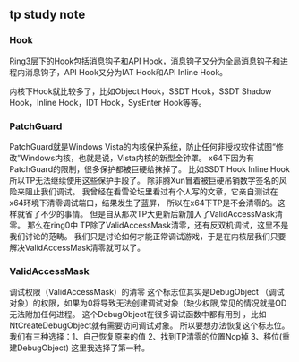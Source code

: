 ## tp study note

### Hook

Ring3层下的Hook包括消息钩子和API Hook，消息钩子又分为全局消息钩子和进程内消息钩子，API Hook又分为IAT Hook和API Inline Hook。

内核下Hook就比较多了，比如Object Hook，SSDT Hook，SSDT Shadow Hook，Inline Hook，IDT Hook，SysEnter Hook等等。

### PatchGuard
PatchGuard就是Windows Vista的内核保护系统，防止任何非授权软件试图“修改”Windows内核，也就是说，Vista内核的新型金钟罩。
x64下因为有PatchGuard的限制，很多保护都被巨硬给抹掉了。
比如SSDT Hook Inline Hook 所以TP无法继续使用这些保护手段了。
除非腾Xun冒着被巨硬吊销数字签名的风险来阻止我们调试。
我曾经在看雪论坛里看过有个人写的文章，它亲自测试在x64环境下清零调试端口，结果发生了蓝屏，
所以在x64下TP是不会清零的。这样就省了不少的事情。
但是自从那次TP大更新后新加入了ValidAccessMask清零。
那么在ring0中 TP除了ValidAccessMask清零，还有反双机调试，这里不是我们讨论的范畴。
我们只是讨论如何才能正常调试游戏，于是在内核层我们只要解决ValidAccessMask清零就可以了。

### ValidAccessMask
调试权限（ValidAccessMask）的清零
这个标志位其实是DebugObject （调试对象）的权限，如果为0将导致无法创建调试对象（缺少权限,常见的情况就是OD无法附加任何进程。
这个DebugObject在很多调试函数中都有用到 ，比如NtCreateDebugObject就有需要访问调试对象。
所以要想办法恢复这个标志位。
我们有三种选择：1、自己恢复原来的值 2、找到TP清零的位置Nop掉 3、移位(重建DebugObject)
这里我选择了第一种。